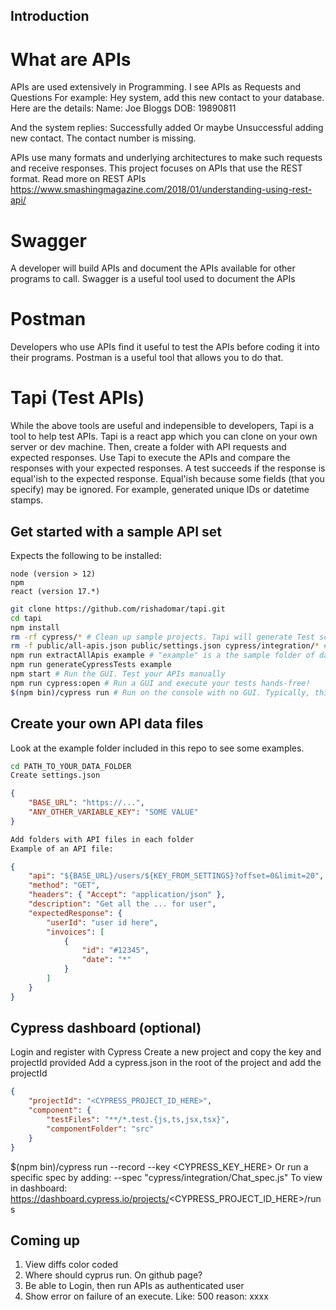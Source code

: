 ## Introduction

# What are APIs

APIs are used extensively in Programming.
I see APIs as Requests and Questions
For example: Hey system, add this new contact to your database.
Here are the details:
Name: Joe Bloggs
DOB: 19890811

And the system replies: Successfully added
Or maybe Unsuccessful adding new contact. The contact number is missing.

APIs use many formats and underlying architectures to make such requests and receive responses.
This project focuses on APIs that use the REST format.
Read more on REST APIs https://www.smashingmagazine.com/2018/01/understanding-using-rest-api/

# Swagger

A developer will build APIs and document the APIs available for other programs to call.
Swagger is a useful tool used to document the APIs

# Postman

Developers who use APIs find it useful to test the APIs before coding it into their programs.
Postman is a useful tool that allows you to do that.

# Tapi (Test APIs)

While the above tools are useful and indepensible to developers, Tapi is a tool to help test APIs.
Tapi is a react app which you can clone on your own server or dev machine.
Then, create a folder with API requests and expected responses.
Use Tapi to execute the APIs and compare the responses with your expected responses.
A test succeeds if the response is equal'ish to the expected response.
Equal'ish because some fields (that you specify) may be ignored. For example, generated unique IDs or datetime stamps.

## Get started with a sample API set

Expects the following to be installed:

```
node (version > 12)
npm
react (version 17.*)
```

```sh
git clone https://github.com/rishadomar/tapi.git
cd tapi
npm install
rm -rf cypress/* # Clean up sample projects. Tapi will generate Test scripts for you.
rm -f public/all-apis.json public/settings.json cypress/integration/* # A regular clean to run before switching data sources
npm run extractAllApis example # "example" is a the sample folder of data. You can specify the folder that contains your API specs.
npm run generateCypressTests example
npm start # Run the GUI. Test your APIs manually
npm run cypress:open # Run a GUI and execute your tests hands-free!
$(npm bin)/cypress run # Run on the console with no GUI. Typically, this is added to your CI/CD.
```

## Create your own API data files

Look at the example folder included in this repo to see some examples.

```sh
cd PATH_TO_YOUR_DATA_FOLDER
Create settings.json
```

```json
{
    "BASE_URL": "https://...",
    "ANY_OTHER_VARIABLE_KEY": "SOME VALUE"
}
```

```sh
Add folders with API files in each folder
Example of an API file:
```

```json
{
    "api": "${BASE_URL}/users/${KEY_FROM_SETTINGS}?offset=0&limit=20",
    "method": "GET",
    "headers": { "Accept": "application/json" },
    "description": "Get all the ... for user",
    "expectedResponse": {
        "userId": "user id here",
        "invoices": [
            {
                "id": "#12345",
                "date": "*"
            }
        ]
    }
}
```

## Cypress dashboard (optional)

Login and register with Cypress
Create a new project and copy the key and projectId provided
Add a cypress.json in the root of the project and add the projectId

```json
{
    "projectId": "<CYPRESS_PROJECT_ID_HERE>",
    "component": {
        "testFiles": "**/*.test.{js,ts,jsx,tsx}",
        "componentFolder": "src"
    }
}
```

$(npm bin)/cypress run --record --key <CYPRESS_KEY_HERE>
Or run a specific spec by adding:
--spec "cypress/integration/Chat_spec.js"
To view in dashboard: https://dashboard.cypress.io/projects/<CYPRESS_PROJECT_ID_HERE>/runs

## Coming up

1. View diffs color coded
2. Where should cyprus run. On github page?
3. Be able to Login, then run APIs as authenticated user
4. Show error on failure of an execute. Like: 500 reason: xxxx

